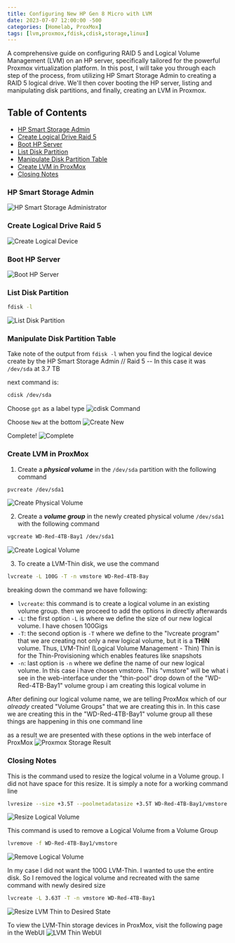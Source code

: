 ```yaml
---
title: Configuring New HP Gen 8 Micro with LVM 
date: 2023-07-07 12:00:00 -500
categories: [Homelab, ProxMox]
tags: [lvm,proxmox,fdisk,cdisk,storage,linux]
---
```


A comprehensive guide on configuring RAID 5 and Logical Volume Management (LVM) on an HP server, specifically tailored for the powerful Proxmox virtualization platform. In this post, I will take you through each step of the process, from utilizing HP Smart Storage Admin to creating a RAID 5 logical drive. We'll then cover booting the HP server, listing and manipulating disk partitions, and finally, creating an LVM in Proxmox.

## Table of Contents
- [HP Smart Storage Admin](#hp-smart-storage-admin)
- [Create Logical Drive Raid 5](#create-logical-drive-raid-5)
- [Boot HP Server](#boot-hp-server)
- [List Disk Partition](#list-disk-partition)
- [Manipulate Disk Partition Table](#manipulate-disk-partition-table)
- [Create LVM in ProxMox](#create-lvm-in-proxmox)
- [Closing Notes](#closing-notes)

### HP Smart Storage Admin

![HP Smart Storage Administrator](/project-assets/ConfiguringNewHPGen8MicroWithLVM/hp-smart-storage-administrator.png)

### Create Logical Drive Raid 5

![Create Logical Device](/project-assets/ConfiguringNewHPGen8MicroWithLVM/create-logical-device.png)

### Boot HP Server

![Boot HP Server](/project-assets/ConfiguringNewHPGen8MicroWithLVM/boot-hp-server.png)

### List Disk Partition

```bash
fdisk -l
```

![List Disk Partition](/project-assets/ConfiguringNewHPGen8MicroWithLVM/list-disk-partition.png)

### Manipulate Disk Partition Table

Take note of the output from `fdisk -l` when you find the logical device create by the HP Smart Storage Admin // Raid 5 -- In this case it was `/dev/sda` at 3.7 TB

next command is:
```bash
cdisk /dev/sda
```

Choose `gpt` as a label type
![cdisk Command](/project-assets/ConfiguringNewHPGen8MicroWithLVM/cdisk-command.png)

Choose `New` at the bottom
![Create New](/project-assets/ConfiguringNewHPGen8MicroWithLVM/create-new.png)

Complete!
![Complete](/project-assets/ConfiguringNewHPGen8MicroWithLVM/complete.png)

### Create LVM in ProxMox

1. Create a ***physical volume*** in the `/dev/sda` partition with the following command

```bash
pvcreate /dev/sda1
```

![Create Physical Volume](/project-assets/ConfiguringNewHPGen8MicroWithLVM/create-physical-volume.png)

2. Create a ***volume group*** in the newly created physical volume `/dev/sda1` with the following command

```bash
vgcreate WD-Red-4TB-Bay1 /dev/sda1
```

![Create Logical Volume](/project-assets/ConfiguringNewHPGen8MicroWithLVM/create-logical-volume.png)

3. To create a LVM-Thin disk, we use the command

```bash
lvcreate -L 100G -T -n vmstore WD-Red-4TB-Bay
```

breaking down the command we have following:
- `lvcreate`: this command is to create a logical volume in an existing volume group. then we proceed to add the options in directly afterwards
- `-L`: the first option `-L` is where we define the size of our new logical volume. I have chosen 100Gigs
- `-T`: the second option is `-T` where we define to the "lvcreate program" that we are creating not only a new logical volume, but it is a **THIN** volume. Thus, LVM-Thin! (Logical Volume Management - Thin) Thin is for the Thin-Provisioning which enables features like snapshots
- `-n`: last option is `-n` where we define the name of our new logical volume. In this case i have chosen vmstore. This "vmstore" will be what i see in the web-interface under the "thin-pool" drop down of the "WD-Red-4TB-Bay1" volume group i am creating this logical volume in

After defining our logical volume name, we are telling ProxMox which of our _already_ created "Volume Groups" that we are creating this in. In this case we are creating this in the "WD-Red-4TB-Bay1" volume group
all these things are happening in this one command line

as a result we are presented with these options in the web interface of ProxMox
![Proxmox Storage Result](/project-assets/ConfiguringNewHPGen8MicroWithLVM/proxmox-storage-result.png)

### Closing Notes

This is the command used to resize the logical volume in a Volume group. I did not have space for this resize. It is simply a note for a working command line

```bash
lvresize --size +3.5T --poolmetadatasize +3.5T WD-Red-4TB-Bay1/vmstore
```

![Resize Logical Volume](/project-assets/ConfiguringNewHPGen8MicroWithLVM/resize-logical-volume.png)

This command is used to remove a Logical Volume from a Volume Group

```bash
lvremove -f WD-Red-4TB-Bay1/vmstore
```

![Remove Logical Volume](/project-assets/ConfiguringNewHPGen8MicroWithLVM/remove-logical-volume.png)

In my case I did not want the 100G LVM-Thin. I wanted to use the entire disk. So I removed the logical volume and recreated with the same command with newly desired size

```bash
lvcreate -L 3.63T -T -n vmstore WD-Red-4TB-Bay1
```

![Resize LVM Thin to Desired State](/project-assets/ConfiguringNewHPGen8MicroWithLVM/resize-lvm-thin-to-desired-state.png)

To view the LVM-Thin storage devices in ProxMox, visit the following page in the WebUI
![LVM Thin WebUI](/project-assets/ConfiguringNewHPGen8MicroWithLVM/lvm-thin-webui.png)